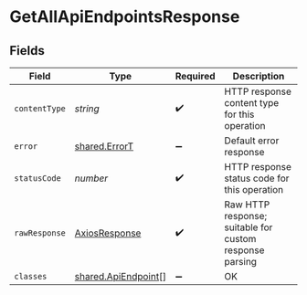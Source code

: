 # GetAllApiEndpointsResponse


## Fields

| Field                                                             | Type                                                              | Required                                                          | Description                                                       |
| ----------------------------------------------------------------- | ----------------------------------------------------------------- | ----------------------------------------------------------------- | ----------------------------------------------------------------- |
| `contentType`                                                     | *string*                                                          | :heavy_check_mark:                                                | HTTP response content type for this operation                     |
| `error`                                                           | [shared.ErrorT](../../../sdk/models/shared/errort.md)             | :heavy_minus_sign:                                                | Default error response                                            |
| `statusCode`                                                      | *number*                                                          | :heavy_check_mark:                                                | HTTP response status code for this operation                      |
| `rawResponse`                                                     | [AxiosResponse](https://axios-http.com/docs/res_schema)           | :heavy_check_mark:                                                | Raw HTTP response; suitable for custom response parsing           |
| `classes`                                                         | [shared.ApiEndpoint](../../../sdk/models/shared/apiendpoint.md)[] | :heavy_minus_sign:                                                | OK                                                                |